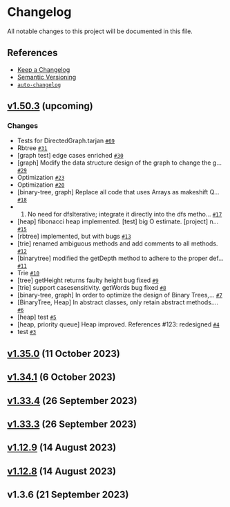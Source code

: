 # Changelog

All notable changes to this project will be documented in this file.

## References

- [Keep a Changelog](https://keepachangelog.com/en/1.0.0/)
- [Semantic Versioning](https://semver.org/spec/v2.0.0.html)
- [`auto-changelog`](https://github.com/CookPete/auto-changelog)

## [v1.50.3](https://github.com/zrwusa/data-structure-typed/compare/v1.35.0...main) (upcoming)

### Changes

- Tests for DirectedGraph.tarjan [`#69`](https://github.com/zrwusa/data-structure-typed/pull/69)
- Rbtree [`#31`](https://github.com/zrwusa/data-structure-typed/pull/31)
- [graph test] edge cases enriched [`#30`](https://github.com/zrwusa/data-structure-typed/pull/30)
- [graph] Modify the data structure design of the graph to change the g… [`#29`](https://github.com/zrwusa/data-structure-typed/pull/29)
- Optimization [`#23`](https://github.com/zrwusa/data-structure-typed/pull/23)
- Optimization [`#20`](https://github.com/zrwusa/data-structure-typed/pull/20)
- [binary-tree, graph] Replace all code that uses Arrays as makeshift Q… [`#18`](https://github.com/zrwusa/data-structure-typed/pull/18)
- 1. No need for dfsIterative; integrate it directly into the dfs metho… [`#17`](https://github.com/zrwusa/data-structure-typed/pull/17)
- [heap] fibonacci heap implemented. [test] big O estimate. [project] n… [`#15`](https://github.com/zrwusa/data-structure-typed/pull/15)
- [rbtree] implemented, but with bugs [`#13`](https://github.com/zrwusa/data-structure-typed/pull/13)
- [trie] renamed ambiguous methods and add comments to all methods. [`#12`](https://github.com/zrwusa/data-structure-typed/pull/12)
- [binarytree] modified the getDepth method to adhere to the proper def… [`#11`](https://github.com/zrwusa/data-structure-typed/pull/11)
- Trie [`#10`](https://github.com/zrwusa/data-structure-typed/pull/10)
- [tree] getHeight returns faulty height bug fixed [`#9`](https://github.com/zrwusa/data-structure-typed/pull/9)
- [trie] support casesensitivity. getWords bug fixed [`#8`](https://github.com/zrwusa/data-structure-typed/pull/8)
- [binary-tree, graph] In order to optimize the design of Binary Trees,… [`#7`](https://github.com/zrwusa/data-structure-typed/pull/7)
- [BinaryTree, Heap] In abstract classes, only retain abstract methods.… [`#6`](https://github.com/zrwusa/data-structure-typed/pull/6)
- [heap] test [`#5`](https://github.com/zrwusa/data-structure-typed/pull/5)
- [heap, priority queue] Heap improved. References #123: redesigned [`#4`](https://github.com/zrwusa/data-structure-typed/pull/4)
- test [`#3`](https://github.com/zrwusa/data-structure-typed/pull/3)

## [v1.35.0](https://github.com/zrwusa/data-structure-typed/compare/v1.34.1...v1.35.0) (11 October 2023)

## [v1.34.1](https://github.com/zrwusa/data-structure-typed/compare/v1.33.4...v1.34.1) (6 October 2023)

## [v1.33.4](https://github.com/zrwusa/data-structure-typed/compare/v1.33.3...v1.33.4) (26 September 2023)

## [v1.33.3](https://github.com/zrwusa/data-structure-typed/compare/v1.12.9...v1.33.3) (26 September 2023)

## [v1.12.9](https://github.com/zrwusa/data-structure-typed/compare/v1.12.8...v1.12.9) (14 August 2023)

## [v1.12.8](https://github.com/zrwusa/data-structure-typed/compare/v1.3.6...v1.12.8) (14 August 2023)

## v1.3.6 (21 September 2023)
